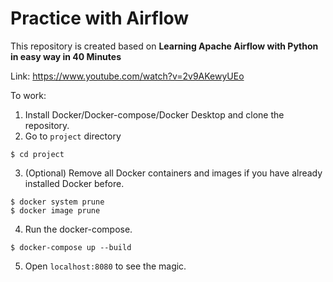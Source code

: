 # Practice with Airflow

This repository is created based on **Learning Apache Airflow with Python in easy way in 40 Minutes**

Link: https://www.youtube.com/watch?v=2v9AKewyUEo

To work:
1. Install Docker/Docker-compose/Docker Desktop and clone the repository.
2. Go to `project` directory
```
$ cd project
```
3. (Optional) Remove all Docker containers and images if you have already installed Docker before.
```
$ docker system prune
$ docker image prune
```
4. Run the docker-compose.
```
$ docker-compose up --build
```
5. Open `localhost:8080` to see the magic.